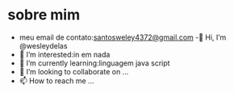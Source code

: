 # sobre mim
- meu email de contato:santosweley4372@gmail.com
-👋 Hi, I’m @wesleydelas
- 👀 I’m interested:in em nada
- 🌱 I’m currently learning:linguagem java script
- 💞️ I’m looking to collaborate on ...
- 📫 How to reach me ...

<!---
wesleydelas/wesleydelas is a ✨ special ✨ repository because its `README.md` (this file) appears on your GitHub profile.
You can click the Preview link to take a look at your changes.
--->
